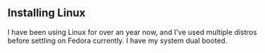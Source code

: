 ## Installing Linux

I have been using Linux for over an year now, and I've used multiple distros before settling on Fedora currently. I have my system dual booted.